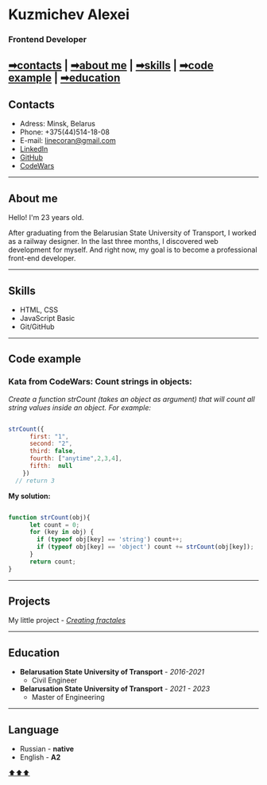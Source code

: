 # Kuzmichev Alexei
### Frontend Developer

[➡contacts](#contacts) | [➡about me](#about-me) | [➡skills](#skills) | [➡code example](#code-example) | [➡education](#education)
---

## Contacts

* Adress: Minsk, Belarus
* Phone: +375(44)514-18-08
* E-mail: linecoran@gmail.com
* [LinkedIn](https://www.linkedin.com/in/alexey-kuzmichev-4a5471239/)
* [GitHub](https://github.com/LineCoran)
* [CodeWars](https://www.codewars.com/users/LineCoran)

---

## About me

Hello! I'm 23 years old. 

After graduating from the Belarusian State University of Transport, I worked as a railway designer. 
In the last three months, I discovered web development for myself. 
And right now, my goal is to become a professional front-end developer.

---

## Skills

* HTML, CSS
* JavaScript Basic
* Git/GitHub

---

## Code example

### Kata from CodeWars: Count strings in objects: ###

*Create a function strCount (takes an object as argument) that will count all string values inside an object. For example:*

```JavaScript

strCount({
      first: "1",
      second: "2",
      third: false,
      fourth: ["anytime",2,3,4],
      fifth:  null
    })
  // return 3 
```  

**My solution:**

```JavaScript

function strCount(obj){
      let count = 0;
      for (key in obj) {
        if (typeof obj[key] == 'string') count++;
        if (typeof obj[key] == 'object') count += strCount(obj[key]);
      }
      return count;
}
```
---

## Projects

My little project - [_Creating fractales_](https://linecoran.github.io/fractales)

---

## Education

* __Belarusation State University of Transport__ - _2016-2021_
    * Civil Engineer
* __Belarusation State University of Transport__ - _2021 - 2023_ 
    * Master of Engineering
    
---    
    
## Language

* Russian - __native__
* English - __A2__

[⬆⬆⬆](#kuzmichev-alexei)